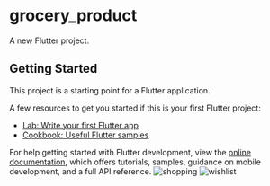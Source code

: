 # grocery_product

A new Flutter project.

## Getting Started

This project is a starting point for a Flutter application.

A few resources to get you started if this is your first Flutter project:

- [Lab: Write your first Flutter app](https://docs.flutter.dev/get-started/codelab)
- [Cookbook: Useful Flutter samples](https://docs.flutter.dev/cookbook)

For help getting started with Flutter development, view the
[online documentation](https://docs.flutter.dev/), which offers tutorials,
samples, guidance on mobile development, and a full API reference.
![shopping](https://user-images.githubusercontent.com/93175540/233781533-0b1baf96-c959-4ccb-b4e1-9e3818a3c9ee.png)
![wishlist](https://user-images.githubusercontent.com/93175540/233781553-12f6e70a-c634-44e1-ba82-8a019f1bd23f.png)
